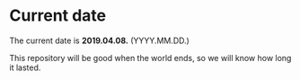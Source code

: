 # Current date

The current date is **2019.04.08.** (YYYY.MM.DD.)

This repository will be good when the world ends, so we will know how long it lasted.